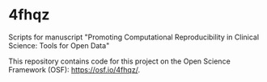 # 4fhqz
Scripts for manuscript "Promoting Computational Reproducibility in Clinical Science: Tools for Open Data"

This repository contains code for this project on the Open Science Framework (OSF): https://osf.io/4fhqz/.
